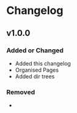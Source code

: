# Changelog

## v1.0.0

### Added or Changed
- Added this changelog
- Organised Pages
- Added dir trees

### Removed

- 